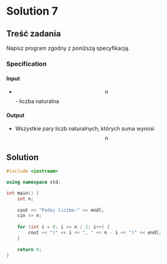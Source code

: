 # Solution 7

## Treść zadania

Napisz program zgodny z poniższą specyfikacją.

### Specification

#### Input

* $$n$$ - liczba naturalna

#### Output

* Wszystkie pary liczb naturalnych, których suma wynosi $$n$$

## Solution

```cpp
#include <iostream>

using namespace std;

int main() {
    int n;
    
    cout << "Podaj liczbe:" << endl;
    cin >> n;
    
    for (int i = 0; i <= n / 2; i++) {
        cout << "(" << i << ", " << n - i << ")" << endl;
    }
    
    return 0;
}
```
